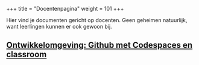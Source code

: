 +++
title = "Docentenpagina"
weight = 101
+++

Hier vind je documenten gericht op docenten. Geen geheimen natuurlijk, want leerlingen kunnen er ook gewoon bij.

<!--more-->

## [Ontwikkelomgeving: Github met Codespaces en classroom](./github.html)
